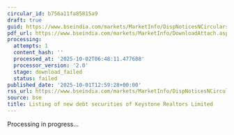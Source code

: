 ```yaml
---
circular_id: b756a11fa85815a9
draft: true
guid: https://www.bseindia.com/markets/MarketInfo/DispNoticesNCirculars.aspx?Noticeid={16DA9CE7-76D6-4E3C-A055-ADDCD9AB2A56}&noticeno=20251001-51&dt=10/01/2025&icount=51&totcount=83&flag=0
pdf_url: https://www.bseindia.com/markets/MarketInfo/DownloadAttach.aspx?id=20251001-51&attachedId=
processing:
  attempts: 1
  content_hash: ''
  processed_at: '2025-10-02T06:48:11.477688'
  processor_version: '2.0'
  stage: download_failed
  status: failed
published_date: '2025-10-01T12:59:28+00:00'
rss_url: https://www.bseindia.com/markets/MarketInfo/DispNoticesNCirculars.aspx?Noticeid={16DA9CE7-76D6-4E3C-A055-ADDCD9AB2A56}&noticeno=20251001-51&dt=10/01/2025&icount=51&totcount=83&flag=0
source: bse
title: Listing of new debt securities of Keystone Realtors Limited
---
```


Processing in progress...